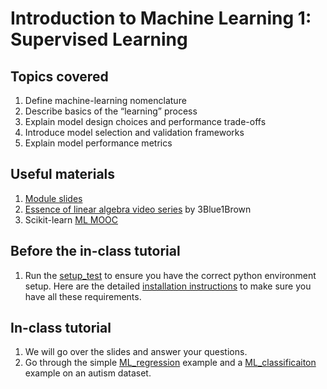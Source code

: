 # Introduction to Machine Learning 1: Supervised Learning

## Topics covered

1. Define machine-learning nomenclature
2. Describe basics of the “learning” process
3. Explain model design choices and performance trade-offs
4. Introduce model selection and validation frameworks
5. Explain model performance metrics

## Useful materials

1. [Module slides](https://docs.google.com/presentation/d/1rxR237_F95cfQsA7ZPicQa2w-r-LVOdGwm1xpgosE8o/edit?usp=sharing)
2. [Essence of linear algebra video series](https://youtu.be/fNk_zzaMoSs) by 3Blue1Brown
3. Scikit-learn [ML MOOC](https://inria.github.io/scikit-learn-mooc/ml_concepts/slides.html)


## Before the in-class tutorial

1. Run the [setup_test](exercises/env-setup_test.py) to ensure you have
   the correct python environment setup. Here are the detailed
   [installation instructions](https://neurodatascience.github.io/QLS612-Overview/setup/setup.html)
   to make sure you have all these requirements.

## In-class tutorial

1. We will go over the slides and answer your questions.
2. Go through the simple [ML_regression](exercises/ML_Regression_Tutorial.py) example and a [ML_classificaiton](exercises/ML_Classification_Tutorial.ipynb) example on an autism dataset.
